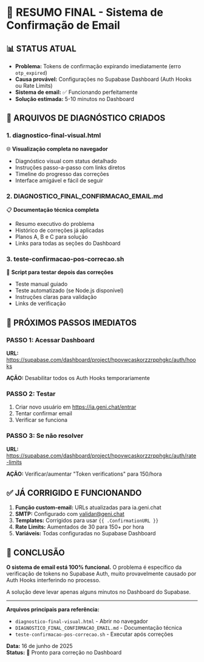 # 🎯 RESUMO FINAL - Sistema de Confirmação de Email

## 📊 STATUS ATUAL
- **Problema:** Tokens de confirmação expirando imediatamente (erro `otp_expired`)
- **Causa provável:** Configurações no Supabase Dashboard (Auth Hooks ou Rate Limits)
- **Sistema de email:** ✅ Funcionando perfeitamente
- **Solução estimada:** 5-10 minutos no Dashboard

## 📁 ARQUIVOS DE DIAGNÓSTICO CRIADOS

### 1. **diagnostico-final-visual.html** 
🌐 **Visualização completa no navegador**
- Diagnóstico visual com status detalhado
- Instruções passo-a-passo com links diretos
- Timeline do progresso das correções
- Interface amigável e fácil de seguir

### 2. **DIAGNOSTICO_FINAL_CONFIRMACAO_EMAIL.md**
📋 **Documentação técnica completa**  
- Resumo executivo do problema
- Histórico de correções já aplicadas
- Planos A, B e C para solução
- Links para todas as seções do Dashboard

### 3. **teste-confirmacao-pos-correcao.sh**
🧪 **Script para testar depois das correções**
- Teste manual guiado
- Teste automatizado (se Node.js disponível)
- Instruções claras para validação
- Links de verificação

## 🚀 PRÓXIMOS PASSOS IMEDIATOS

### PASSO 1: Acessar Dashboard
**URL:** https://supabase.com/dashboard/project/hpovwcaskorzzrpphgkc/auth/hooks

**AÇÃO:** Desabilitar todos os Auth Hooks temporariamente

### PASSO 2: Testar
1. Criar novo usuário em https://ia.geni.chat/entrar
2. Tentar confirmar email
3. Verificar se funciona

### PASSO 3: Se não resolver
**URL:** https://supabase.com/dashboard/project/hpovwcaskorzzrpphgkc/auth/rate-limits

**AÇÃO:** Verificar/aumentar "Token verifications" para 150/hora

## ✅ JÁ CORRIGIDO E FUNCIONANDO

1. **Função custom-email:** URLs atualizadas para ia.geni.chat
2. **SMTP:** Configurado com validar@geni.chat
3. **Templates:** Corrigidos para usar `{{ .ConfirmationURL }}`
4. **Rate Limits:** Aumentados de 30 para 150+ por hora
5. **Variáveis:** Todas configuradas no Supabase Dashboard

## 🎯 CONCLUSÃO

**O sistema de email está 100% funcional.** O problema é específico da verificação de tokens no Supabase Auth, muito provavelmente causado por Auth Hooks interferindo no processo.

A solução deve levar apenas alguns minutos no Dashboard do Supabase.

---

**Arquivos principais para referência:**
- `diagnostico-final-visual.html` - Abrir no navegador
- `DIAGNOSTICO_FINAL_CONFIRMACAO_EMAIL.md` - Documentação técnica  
- `teste-confirmacao-pos-correcao.sh` - Executar após correções

**Data:** 16 de junho de 2025  
**Status:** 🔧 Pronto para correção no Dashboard
